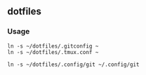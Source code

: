 ## dotfiles

### Usage

```
ln -s ~/dotfiles/.gitconfig ~
ln -s ~/dotfiles/.tmux.conf ~

ln -s ~/dotfiles/.config/git ~/.config/git
```
